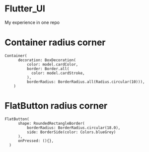 # Flutter_UI
My experience in one repo


# Container radius corner
  
```Radius with color border and backGround
Container(
      decoration: BoxDecoration(
          color: model.cardColor,
          border: Border.all(
            color: model.cardStroke,
          ),
          borderRadius: BorderRadius.all(Radius.circular(10))),
    )
```


# FlatButton radius corner

```
FlatButton(
      shape: RoundedRectangleBorder(
          borderRadius: BorderRadius.circular(18.0),
          side: BorderSide(color: Colors.blueGrey)
      ),
      onPressed: (){},
  )
```
